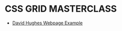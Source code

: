 # CSS GRID MASTERCLASS

- [David Hughes Webpage Example](https://loosecookie.github.io/cssgrid.text/hmtl) <br>